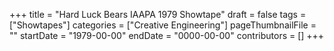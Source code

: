 +++
title = "Hard Luck Bears IAAPA 1979 Showtape"
draft = false
tags = ["Showtapes"]
categories = ["Creative Engineering"]
pageThumbnailFile = ""
startDate = "1979-00-00"
endDate = "0000-00-00"
contributors = []
+++
